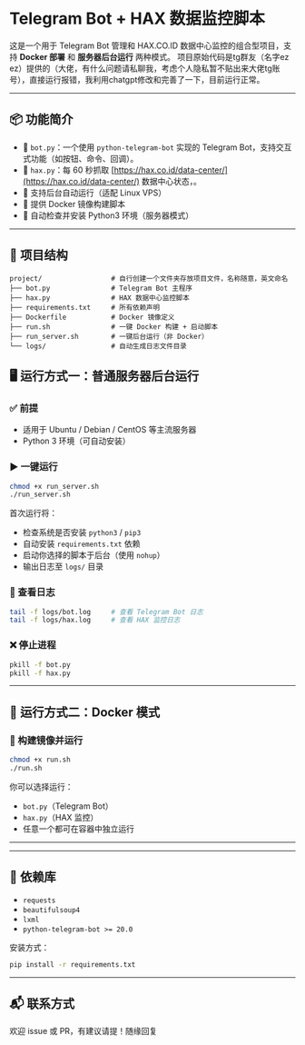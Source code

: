 # Telegram Bot + HAX 数据监控脚本

这是一个用于 Telegram Bot 管理和 HAX.CO.ID 数据中心监控的组合型项目，支持 **Docker 部署** 和 **服务器后台运行** 两种模式。
项目原始代码是tg群友（名字ez ez）提供的（大佬，有什么问题请私聊我，考虑个人隐私暂不贴出来大佬tg账号），直接运行报错，我利用chatgpt修改和完善了一下，目前运行正常。

---

## 📦 功能简介

- 🤖 `bot.py`：一个使用 `python-telegram-bot` 实现的 Telegram Bot，支持交互式功能（如按钮、命令、回调）。
- 📡 `hax.py`：每 60 秒抓取 [https://hax.co.id/data-center/](https://hax.co.id/data-center/) 数据中心状态，。
- 🔁 支持后台自动运行（适配 Linux VPS）
- 🐳 提供 Docker 镜像构建脚本
- 📜 自动检查并安装 Python3 环境（服务器模式）

---


## 📂 项目结构

```
project/                 # 自行创建一个文件夹存放项目文件，名称随意，英文命名
├── bot.py               # Telegram Bot 主程序
├── hax.py               # HAX 数据中心监控脚本
├── requirements.txt     # 所有依赖声明
├── Dockerfile           # Docker 镜像定义
├── run.sh               # 一键 Docker 构建 + 启动脚本
├── run_server.sh        # 一键后台运行（非 Docker）
└── logs/                # 自动生成日志文件目录
```


## 🖥️ 运行方式一：普通服务器后台运行

### ✅ 前提

- 适用于 Ubuntu / Debian / CentOS 等主流服务器
- Python 3 环境（可自动安装）

### ▶️ 一键运行

```bash
chmod +x run_server.sh
./run_server.sh
```

首次运行将：

- 检查系统是否安装 `python3` / `pip3`
- 自动安装 `requirements.txt` 依赖
- 启动你选择的脚本于后台（使用 `nohup`）
- 输出日志至 `logs/` 目录

### 📄 查看日志

```bash
tail -f logs/bot.log     # 查看 Telegram Bot 日志
tail -f logs/hax.log     # 查看 HAX 监控日志
```

### ❌ 停止进程

```bash
pkill -f bot.py
pkill -f hax.py
```

---

## 🐳 运行方式二：Docker 模式

### 🔧 构建镜像并运行

```bash
chmod +x run.sh
./run.sh
```

你可以选择运行：

- `bot.py`（Telegram Bot）
- `hax.py`（HAX 监控）
- 任意一个都可在容器中独立运行

---

---

## 📌 依赖库

- `requests`
- `beautifulsoup4`
- `lxml`
- `python-telegram-bot >= 20.0`

安装方式：

```bash
pip install -r requirements.txt
```

---

## 📬 联系方式

欢迎 issue 或 PR，有建议请提！随缘回复
